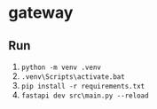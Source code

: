 # gateway

## Run

1. `python -m venv .venv`
2. `.venv\Scripts\activate.bat`
3. `pip install -r requirements.txt`
4. `fastapi dev src\main.py --reload`
